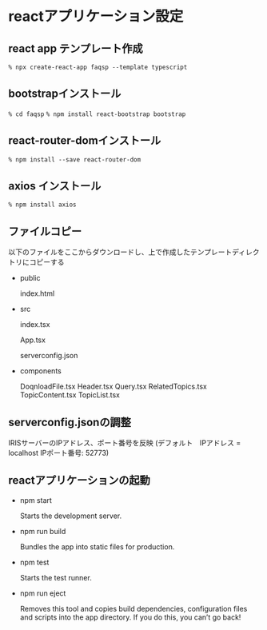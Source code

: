 # reactアプリケーション設定

## react app テンプレート作成

```% npx create-react-app faqsp --template typescript```

## bootstrapインストール

```% cd faqsp```
```% npm install react-bootstrap bootstrap```

## react-router-domインストール

```% npm install --save react-router-dom```

## axios インストール

```% npm install axios```

## ファイルコピー

以下のファイルをここからダウンロードし、上で作成したテンプレートディレクトリにコピーする

- public

  index.html

- src

  index.tsx

  App.tsx

  serverconfig.json

 - components

   DoqnloadFile.tsx
   Header.tsx
   Query.tsx
   RelatedTopics.tsx
   TopicContent.tsx
   TopicList.tsx

## serverconfig.jsonの調整

 IRISサーバーのIPアドレス、ポート番号を反映
 (デフォルト　IPアドレス = localhost IPポート番号: 52773)

## reactアプリケーションの起動

- npm start

    Starts the development server.

- npm run build

    Bundles the app into static files for production.

- npm test

    Starts the test runner.

- npm run eject

    Removes this tool and copies build dependencies, configuration files
    and scripts into the app directory. If you do this, you can’t go back!
